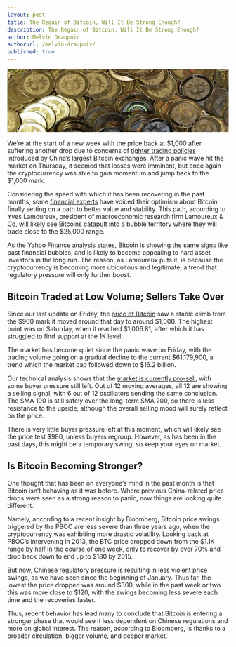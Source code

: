 ```yaml
---
layout: post
title: The Regain of Bitcoin, Will It Be Strong Enough?
description: The Regain of Bitcoin, Will It Be Strong Enough?
author: Melvin Draupnir
authorurl: /melvin-draupnir/
published: true
---
```


<p><center><img src="/images/strong.jpg" alt="The Regain of Bitcoin"/></center></p>

<p>We’re at the start of a new week with the price back at $1,000 after suffering another drop due to concerns of <a href="/best-bitcoin-quotes/">tighter trading policies</a> introduced by China’s largest Bitcoin exchanges. After a panic wave hit the market on Thursday, it seemed that losses were imminent, but once again the cryptocurrency was able to gain momentum and jump back to the $1,000 mark.</p>

<p>Considering the speed with which it has been recovering in the past months, some <a href="/why-bitcoin-adoption-is-bigger-faster-and-closer-than-you-think/">financial experts</a> have voiced their optimism about Bitcoin finally setting on a path to better value and stability. This path, according to Yves Lamoureux, president of macroeconomic research firm Lamoureux & Co, will likely see Bitcoins catapult into a bubble territory where they will trade close to the $25,000 range.</p>

<p>As the Yahoo Finance analysis states, Bitcoin is showing the same signs like past financial bubbles, and is likely to become appealing to hard asset investors in the long run. The reason, as Lamoureux puts it, is because the cryptocurrency is becoming more ubiquitous and legitimate, a trend that regulatory pressure will only further boost.</p>

<h2>Bitcoin Traded at Low Volume; Sellers Take Over</h2>

<p>Since our last update on Friday, the <a href="/simple-guide-on-how-to-use-the-airbitz-bitcoin-wallet/">price of Bitcoin</a> saw a stable climb from the $960 mark it moved around that day to around $1,000. The highest point was on Saturday, when it reached $1,006.81, after which it has struggled to find support at the 1K level.</p>

<p>The market has become quiet since the panic wave on Friday, with the trading volume going on a gradual decline to the current $61,179,900, a trend which the market cap followed down to $16.2 billion.</p>

<p>Our technical analysis shows that the <a href="/how-bitcoin-unlimited-users-may-end-up-on-different-blockchains/">market is currently pro-sell</a>, with some buyer pressure still left. Out of 12 moving averages, all 12 are showing a selling signal, with 6 out of 12 oscillators sending the same conclusion. The SMA 100 is still safely over the long-term SMA 200, so there is less resistance to the upside, although the overall selling mood will surely reflect on the price.</p>

<p>There is very little buyer pressure left at this moment, which will likely see the price test $980, unless buyers regroup. However, as has been in the past days, this might be a temporary swing, so keep your eyes on market.</p>

<h2>Is Bitcoin Becoming Stronger?</h2>

<p>One thought that has been on everyone’s mind in the past month is that Bitcoin isn’t behaving as it was before. Where previous China-related price drops were seen as a strong reason to panic, now things are looking quite different.</p>

<p>Namely, according to a recent insight by Bloomberg, Bitcoin price swings triggered by the PBOC are less severe than three years ago, when the cryptocurrency was exhibiting more drastic volatility. Looking back at PBOC’s intervening in 2013, the BTC price dropped down from the $1.1K range by half in the course of one week, only to recover by over 70% and drop back down to end up to $180 by 2015.</p>

<p>But now, Chinese regulatory pressure is resulting in less violent price swings, as we have seen since the beginning of January. Thus far, the lowest the price dropped was around $300, while in the past week or two this was more close to $120, with the swings becoming less severe each time and the recoveries faster.</p>

<p>Thus, recent behavior has lead many to conclude that Bitcoin is entering a stronger phase that would see it less dependent on Chinese regulations and more on global interest. The reason, according to Bloomberg, is thanks to a broader circulation, bigger volume, and deeper market.</p>

